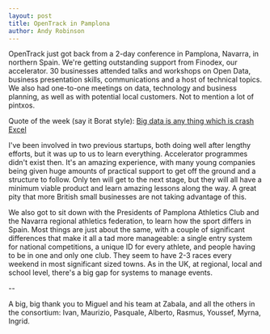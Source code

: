 ```yaml
---
layout: post
title: OpenTrack in Pamplona
author: Andy Robinson
---
```


OpenTrack just got back from a 2-day conference in Pamplona, Navarra, in northern Spain.   We're getting outstanding support from Finodex, our accelerator.   30 businesses attended talks and workshops on Open Data, business presentation skills, communications and a host of technical topics.   We also had one-to-one meetings on data, technology and business planning, as well as with potential local customers.  Not to mention a lot of pintxos.

Quote of the week (say it Borat style):   <a href="https://twitter.com/devops_borat/status/288698056470315008">Big data is any thing which is crash Excel</a>

I've been involved in two previous startups, both doing well after lengthy efforts, but it was up to us to learn everything.  Accelerator programmes didn't exist then.  It's 
an amazing experience, with many young companies being given huge amounts
of practical support to get off the ground and a structure to follow.  Only ten will get to the next stage, but they will all have a minimum viable product and learn amazing lessons along the way. A great pity that more
British small businesses are not taking advantage of this.

We also got to sit down with the Presidents of Pamplona Athletics Club and the Navarra regional athletics federation, to learn how the sport differs in Spain. Most things are just about the same, with a couple of significant differences that make it all a tad more manageable:  a single entry system for national competitions, a unique ID for every athlete, and people having to be in one and only one club.   They seem to have 2-3 races every weekend in most significant sized towns.   As in the UK, at regional, local and school level, there's a big gap for systems to manage events.

--

A big, big thank you to Miguel and his team at Zabala, and all the others in the consortium: Ivan, Maurizio, Pasquale, Alberto, Rasmus, Youssef, Myrna, Ingrid.

